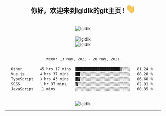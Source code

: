 <div align="center">
<h2> 你好，欢迎来到lgldlk的git主页 ! <img src="https://github.com/lgldlk/lgldlk/blob/main/gifs/Hi.gif" width="30px"></h2>
</div>

<div align="center">
 </br>
 <img src="http://aiitapp.cn:8091/?color=rgba(37,144,118,1)&shadowColor=rgba(12,16,20,1)&fontSize=120&&shadowOffsetX=9&shadowOffsetY=11" height="26px" alt="lgldlk" />
 </br>

   </br>
 <img src="https://github-readme-stats.vercel.app/api?username=lgldlk&show_icons=true&theme=gotham&locale=cn" alt="lgldlk" />
 

</br>

<img  src="http://github-readme-stats.vercel.app/api/top-langs/?username=lgldlk&show_icons=true&theme=gotham&locale=cn&layout=compact" alt="lgldlk"/>  
</br>
</br>

<!--START_SECTION:waka-->
```text
Week: 13 May, 2021 - 20 May, 2021

Other        45 hrs 17 mins  ████████████████████▒░░░░   81.24 % 
Vue.js       4 hrs 37 mins   ██░░░░░░░░░░░░░░░░░░░░░░░   08.28 % 
TypeScript   3 hrs 43 mins   █▓░░░░░░░░░░░░░░░░░░░░░░░   06.68 % 
SCSS         1 hr 37 mins    ▓░░░░░░░░░░░░░░░░░░░░░░░░   02.91 % 
JavaScript   11 mins         ░░░░░░░░░░░░░░░░░░░░░░░░░   00.35 % 
```
<!--END_SECTION:waka-->

 </br>
  <img src="https://visitor-badge.glitch.me/badge?page_id=lgldlk" alt="lgldlk" />
</div >
  
---

 

